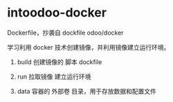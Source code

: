 # intoodoo-docker

Dockerfile，抄袭自 dockfile odoo/docker

学习利用 docker 技术创建镜像，并利用镜像建立运行环境。

1. build   创建镜像的 脚本 dockfile

2. run 拉取镜像 建立运行环境

3. data  容器的 外部卷 目录，用于存放数据和配置文件
